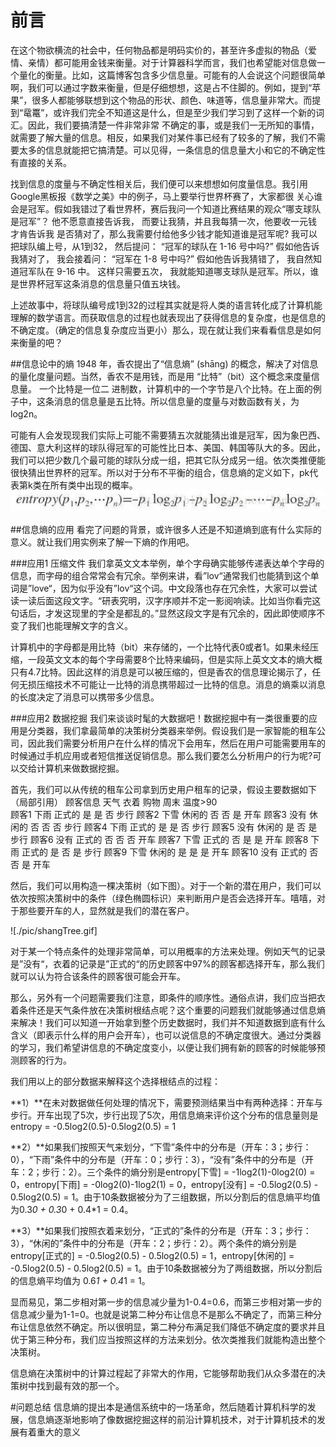 # 前言
在这个物欲横流的社会中，任何物品都是明码实价的，甚至许多虚拟的物品（爱情、亲情）都可能用金钱来衡量。对于计算器科学而言，我们也希望能对信息做一个量化的衡量。比如，这篇博客包含多少信息量。可能有的人会说这个问题很简单啊，我们可以通过字数来衡量，但是仔细想想，这是占不住脚的。例如，提到“苹果”，很多人都能够联想到这个物品的形状、颜色、味道等，信息量非常大。而提到“鼋鼍”，或许我们完全不知道这是什么，但是至少我们学习到了这样一个新的词汇。因此，我们要搞清楚一件非常非常 不确定的事，或是我们一无所知的事情，就需要了解大量的信息。相反，如果我们对某件事已经有了较多的了解，我们不需要太多的信息就能把它搞清楚。可以见得，一条信息的信息量大小和它的不确定性有直接的关系。

找到信息的度量与不确定性相关后，我们便可以来想想如何度量信息。我引用Google黑板报《数学之美》中的例子，马上要举行世界杯赛了，大家都很 关心谁会是冠军。假如我错过了看世界杯，赛后我问一个知道比赛结果的观众“哪支球队是冠军”？ 他不愿意直接告诉我， 而要让我猜，并且我每猜一次，他要收一元钱才肯告诉我 是否猜对了，那么我需要付给他多少钱才能知道谁是冠军呢? 我可以把球队编上号，从1到32， 然后提问： “冠军的球队在 1-16 号中吗?” 假如他告诉我猜对了， 我会接着问： “冠军在 1-8 号中吗?” 假如他告诉我猜错了， 我自然知道冠军队在 9-16 中。 这样只需要五次， 我就能知道哪支球队是冠军。所以，谁是世界杯冠军这条消息的信息量只值五块钱。 

上述故事中，将球队编号成1到32的过程其实就是将人类的语言转化成了计算机能理解的数学语言。而获取信息的过程也就表现出了获得信息的复杂度，也是信息的不确定度。（确定的信息复杂度应当更小）那么，现在就让我们来看看信息是如何来衡量的吧？

##信息论中的熵
1948 年，香农提出了“信息熵” (shāng) 的概念，解决了对信息的量化度量问题。当然，香农不是用钱，而是用 “比特”（bit）这个概念来度量信息量。 一个比特是一位二 进制数，计算机中的一个字节是八个比特。在上面的例子中，这条消息的信息量是五比特。所以信息量的度量与对数函数有关，为log2n。

可能有人会发现现我们实际上可能不需要猜五次就能猜出谁是冠军，因为象巴西、德国、意大利这样的球队得冠军的可能性比日本、美国、韩国等队大的多。因此，我们可以把少数几个最可能的球队分成一组，把其它队分成另一组。依次类推便能很快猜出世界杯的冠军。所以对于分布不平衡的组合，信息熵的定义如下，pk代表第k类在所有类中出现的概率。
![熵公式](./pic/shang.jpeg)


##信息熵的应用
看完了问题的背景，或许很多人还是不知道熵到底有什么实际的意义。就让我们用实例来了解一下熵的作用吧。

###应用1 压缩文件
我们拿英文文本举例，单个字母确实能够传递表达单个字母的信息，而字母的组合常常会有冗余。举例来讲，看”lov“通常我们也能猜到这个单词是”love“，因为似乎没有”lov“这个词。中文段落也存在冗余性，大家可以尝试读一读后面这段文字。“研表究明，汉字序顺并不定一影阅响读。比如当你看完这句话后，才发这现里的字全是都乱的。”显然这段文字是有冗余的，因此即使顺序不变了我们也能理解文字的含义。

计算机中的字母都是用比特（bit）来存储的，一个比特代表0或者1。如果未经压缩，一段英文文本的每个字母需要8个比特来编码，但是实际上英文文本的熵大概只有4.7比特。因此这样的消息是可以被压缩的，但是香农的信息理论揭示了，任何无损压缩技术不可能让一比特的消息携带超过一比特的信息。消息的熵乘以消息的长度决定了消息可以携带多少信息。

###应用2 数据挖掘
我们来谈谈时髦的大数据吧！数据挖掘中有一类很重要的应用是分类器，我们拿最简单的决策树分类器来举例。假设我们是一家智能的租车公司，因此我们需要分析用户在什么样的情况下会用车，然后在用户可能需要用车的时候通过手机应用或者短信推送促销信息。那么我们要怎么分析用户的行为呢?可以交给计算机来做数据挖掘。

首先，我们可以从传统的租车公司拿到历史用户租车的记录，假设主要数据如下（局部引用）
顾客信息	天气	衣着	购物	周末	温度>90	 
顾客1	下雨	正式的	是	是	否	步行
顾客2	下雪	休闲的	否	否	是	开车
顾客3	没有	休闲的	否	否	否	步行
顾客4	下雨	正式的	是	是	否	步行
顾客5	没有	休闲的	是	否	是	步行
顾客6	没有	正式的	否	否	否	开车
顾客7	下雪	正式的	否	是	是	开车
顾客8	下雨	正式的	是	否	是	步行
顾客9	下雪	休闲的	是	是	是	开车
顾客10	没有	正式的	否	否	是	开车

然后，我们可以用构造一棵决策树（如下图）。对于一个新的潜在用户，我们可以依次按照决策树中的条件（绿色椭圆标识）来判断用户是否会选择开车。嘻嘻，对于那些要开车的人，显然就是我们的潜在客户。

![./pic/shangTree.gif]

对于某一个特点条件的处理非常简单，可以用概率的方法来处理。例如天气的记录是”没有“，衣着的记录是”正式的“的历史顾客中97%的顾客都选择开车，那么我们就可以认为符合该条件的顾客很可能会开车。

那么，另外有一个问题需要我们注意，即条件的顺序性。通俗点讲，我们应当把衣着条件还是天气条件放在决策树根结点呢？这个重要的问题我们就能够通过信息熵来解决！我们可以知道一开始拿到整个历史数据时，我们并不知道数据到底有什么含义（即表示什么样的用户会开车），也可以说信息的不确定度很大。通过分类器的学习，我们希望讲信息的不确定度变小，以便让我们拥有新的顾客的时候能够预测顾客的行为。

我们用以上的部分数据来解释这个选择根结点的过程：

**1）**在未对数据做任何处理的情况下，需要预测结果当中有两种选择：开车与步行。开车出现了5次，步行出现了5次，用信息熵来评价这个分布的信息量则是entropy = -0.5log2(0.5)-0.5log2(0.5) = 1

**2）**如果我们按照天气来划分，“下雪”条件中的分布是（开车：3；步行：0），“下雨”条件中的分布是（开车：0；步行：3），“没有”条件中的分布是（开车：2；步行：2）。三个条件的熵分别是entropy[下雪] = -1log2(1)-0log2(0) = 0，entropy[下雨] = -0log2(0)-1log2(1) = 0，entropy[没有] = -0.5log2(0.5) - 0.5log2(0.5) = 1。由于10条数据被分为了三组数据，所以分割后的信息熵平均值为0.3*0 + 0.3*0 + 0.4*1 = 0.4。

**3）**如果我们按照衣着来划分，“正式的”条件的分布是（开车：3；步行：3），“休闲的”条件中的分布是（开车：2；步行：2）。两个条件的熵分别是entropy[正式的] = -0.5log2(0.5) - 0.5log2(0.5) = 1，entropy[休闲的] = -0.5log2(0.5) - 0.5log2(0.5) = 1。由于10条数据被分为了两组数据，所以分割后的信息熵平均值为 0.6*1 + 0.4*1 = 1。

显而易见，第二步相对第一步的信息减少量为1-0.4=0.6，而第三步相对第一步的信息减少量为1-1=0。也就是说第二种分布让信息不是那么不确定了，而第三种分布让信息依然不确定。所以很明显，第二种分布满足我们降低不确定度的要求并且优于第三种分布，我们应当按照这样的方法来划分。依次类推我们就能构造出整个决策树。

信息熵在决策树中的计算过程起了非常大的作用，它能够帮助我们从众多潜在的决策树中找到最有效的那一个。


#问题总结
信息熵的提出本是通信系统中的一场革命，然后随着计算机科学的发展，信息熵逐渐地影响了像数据挖掘这样的前沿计算机技术，对于计算机技术的发展有着重大的意义



